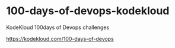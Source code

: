 # 100-days-of-devops-kodekloud
KodeKloud 100days of Devops challenges

https://kodekloud.com/100-days-of-devops
